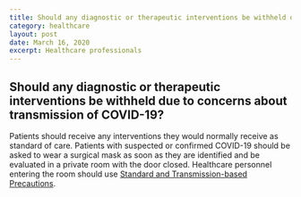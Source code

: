 ```yaml
---
title: Should any diagnostic or therapeutic interventions be withheld due to concerns about transmission of COVID-19?
category: healthcare
layout: post
date: March 16, 2020
excerpt: Healthcare professionals
---
```


## Should any diagnostic or therapeutic interventions be withheld due to concerns about transmission of COVID-19? ##

Patients should receive any interventions they would normally receive as standard of care. Patients with suspected or confirmed COVID-19 should be asked to wear a surgical mask as soon as they are identified and be evaluated in a private room with the door closed. Healthcare personnel entering the room should use <a href="https://www.cdc.gov/coronavirus/2019-ncov/infection-control/control-recommendations.html">Standard and Transmission-based Precautions</a>.

